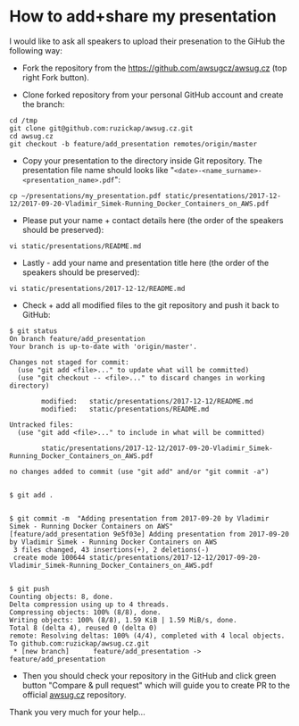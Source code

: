 # How to add+share my presentation

I would like to ask all speakers to upload their presenation to the GiHub the following way:

* Fork the repository from the https://github.com/awsugcz/awsug.cz (top right Fork button).

* Clone forked repository from your personal GitHub account and create the branch:
```
cd /tmp
git clone git@github.com:ruzickap/awsug.cz.git
cd awsug.cz
git checkout -b feature/add_presentation remotes/origin/master
```

* Copy your presentation to the directory inside Git repository. The presentation file name should looks like "```<date>-<name_surname>-<presentation_name>.pdf```":
```
cp ~/presentations/my_presentation.pdf static/presentations/2017-12-12/2017-09-20-Vladimir_Simek-Running_Docker_Containers_on_AWS.pdf
```

* Please put your name + contact details here (the order of the speakers should be preserved):
```
vi static/presentations/README.md
```

* Lastly - add your name and presentation title here (the order of the speakers should be preserved):
```
vi static/presentations/2017-12-12/README.md
```

* Check + add all modified files to the git repository and push it back to GitHub:
```
$ git status
On branch feature/add_presentation
Your branch is up-to-date with 'origin/master'.

Changes not staged for commit:
  (use "git add <file>..." to update what will be committed)
  (use "git checkout -- <file>..." to discard changes in working directory)

        modified:   static/presentations/2017-12-12/README.md
        modified:   static/presentations/README.md

Untracked files:
  (use "git add <file>..." to include in what will be committed)

        static/presentations/2017-12-12/2017-09-20-Vladimir_Simek-Running_Docker_Containers_on_AWS.pdf

no changes added to commit (use "git add" and/or "git commit -a")


$ git add .


$ git commit -m  "Adding presentation from 2017-09-20 by Vladimir Simek - Running Docker Containers on AWS"
[feature/add_presentation 9e5f03e] Adding presentation from 2017-09-20 by Vladimir Simek - Running Docker Containers on AWS
 3 files changed, 43 insertions(+), 2 deletions(-)
 create mode 100644 static/presentations/2017-12-12/2017-09-20-Vladimir_Simek-Running_Docker_Containers_on_AWS.pdf


$ git push
Counting objects: 8, done.
Delta compression using up to 4 threads.
Compressing objects: 100% (8/8), done.
Writing objects: 100% (8/8), 1.59 KiB | 1.59 MiB/s, done.
Total 8 (delta 4), reused 0 (delta 0)
remote: Resolving deltas: 100% (4/4), completed with 4 local objects.
To github.com:ruzickap/awsug.cz.git
 * [new branch]      feature/add_presentation -> feature/add_presentation
```

* Then you should check your repository in the GitHub and click green button "Compare & pull request" which will guide you to create PR to the official [awsug.cz](https://github.com/awsugcz/awsug.cz) repository.

Thank you very much for your help...
